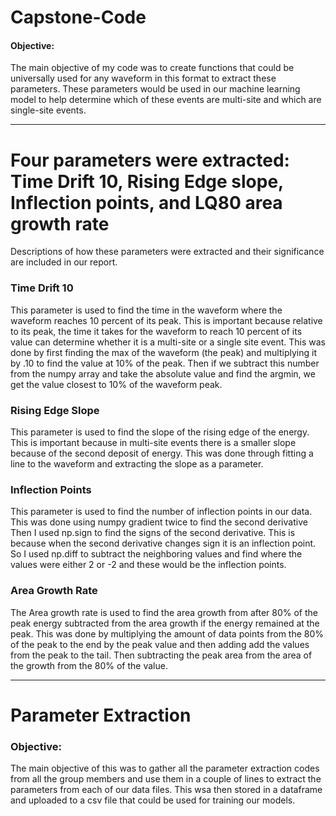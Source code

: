 # Capstone-Code
#### Objective:
The main objective of my code was to create functions that could be universally used for any waveform in this format to extract these parameters. These parameters would be used in our machine learning model to help determine which of these events are multi-site and which are single-site events.
___
# Four parameters were extracted: Time Drift 10, Rising Edge slope, Inflection points, and LQ80 area growth rate
Descriptions of how these parameters were extracted and their significance are included in our report.
### Time Drift 10
This parameter is used to find the time in the waveform where the waveform reaches 10 percent of its peak. This is important because relative to its peak, the time it takes for the waveform to reach 10 percent of its value can determine whether it is a multi-site or a single site event. This was done by first finding the max of the waveform (the peak) and multiplying it by .10 to find the value at 10% of the peak. Then if we subtract this number from the numpy array and take the absolute value and find the argmin, we get the value closest to 10% of the waveform peak.
### Rising Edge Slope
This parameter is used to find the slope of the rising edge of the energy. This is important because in multi-site events there is a smaller slope because of the second deposit of energy. This was done through fitting a line to the waveform and extracting the slope as a parameter.
### Inflection Points
This parameter is used to find the number of inflection points in our data. This was done using numpy gradient twice to find the second derivative Then I used np.sign to find the signs of the second derivative. This is because when the second derivative changes sign it is an inflection point. So I used np.diff to subtract the neighboring values and find where the values were either 2 or -2 and these would be the inflection points. 
### Area Growth Rate
The Area growth rate is used to find the area growth from after 80% of the peak energy subtracted from the area growth if the energy remained at the peak. This was done by multiplying the amount of data points from the 80% of the peak to the end by the peak value and then adding add the values from the peak to the tail. Then subtracting the peak area from the area of the growth from the 80% of the value.
___
# Parameter Extraction
### Objective:
The main objective of this was to gather all the parameter extraction codes from all the group members and use them in a couple of lines to extract the parameters from each of our data files. This wsa then stored in a dataframe and uploaded to a csv file that could be used for training our models.
